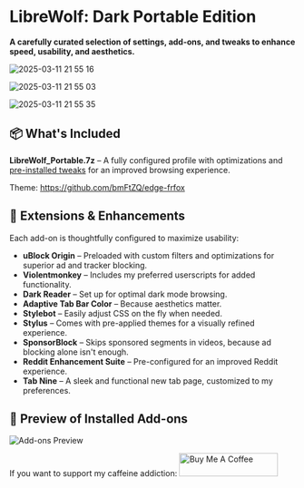 # LibreWolf: Dark Portable Edition  
**A carefully curated selection of settings, add-ons, and tweaks to enhance speed, usability, and aesthetics.**  

![2025-03-11 21 55 16](https://github.com/user-attachments/assets/5c638d29-c458-4573-9417-a38eb869285f)

![2025-03-11 21 55 03](https://github.com/user-attachments/assets/7870ec0a-9971-4133-94f0-1752c6836f7d)

![2025-03-11 21 55 35](https://github.com/user-attachments/assets/72253229-ba98-4b9f-bed5-d02664f2ffea)

## 📦 What's Included  
**LibreWolf_Portable.7z** – A fully configured profile with optimizations and [pre-installed tweaks](https://github.com/SysAdminDoc/LibreWolf_DarkPortable/blob/main/user.js) for an improved browsing experience.  

Theme: https://github.com/bmFtZQ/edge-frfox

## 🔧 Extensions & Enhancements  
Each add-on is thoughtfully configured to maximize usability:  

- **uBlock Origin** – Preloaded with custom filters and optimizations for superior ad and tracker blocking.  
- **Violentmonkey** – Includes my preferred userscripts for added functionality.  
- **Dark Reader** – Set up for optimal dark mode browsing.  
- **Adaptive Tab Bar Color** – Because aesthetics matter.  
- **Stylebot** – Easily adjust CSS on the fly when needed.  
- **Stylus** – Comes with pre-applied themes for a visually refined experience.  
- **SponsorBlock** – Skips sponsored segments in videos, because ad blocking alone isn't enough.  
- **Reddit Enhancement Suite** – Pre-configured for an improved Reddit experience.  
- **Tab Nine** – A sleek and functional new tab page, customized to my preferences.  

## 📸 Preview of Installed Add-ons  
![Add-ons Preview](https://github.com/user-attachments/assets/38cdec6e-a179-42ec-957c-8191e2b9772a)  

If you want to support my caffeine addiction:
<a href="https://www.buymeacoffee.com/mattcreatingthings" target="_blank"><img src="https://cdn.buymeacoffee.com/buttons/default-orange.png" alt="Buy Me A Coffee" height="41" width="174"></a>

